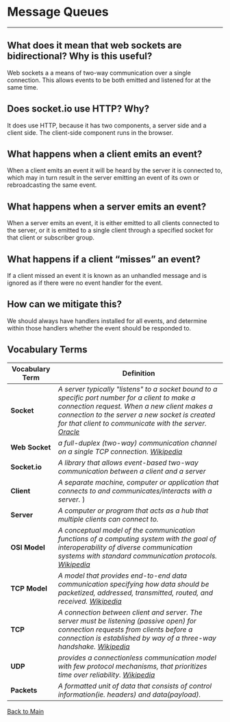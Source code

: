 # Message Queues
---

## What does it mean that web sockets are bidirectional? Why is this useful?

Web sockets a a means of two-way communication over a single connection. This allows events to be both emitted and listened for at the same time.

## Does socket.io use HTTP? Why?

It does use HTTP, because it has two components, a server side and a client side. The client-side component runs in the browser.

## What happens when a client emits an event?

When a client emits an event it will be heard by the server it is connected to, which may in turn result in the server emitting an event of its own or rebroadcasting the same event.

## What happens when a server emits an event?

When a server emits an event, it is either emitted to all clients connected to the server, or it is emitted to a single client through a specified socket for that client or subscriber group.

## What happens if a client “misses” an event?

If a client missed an event it is known as an unhandled message and is ignored as if there were no event handler for the event.

## How can we mitigate this?

We should always have handlers installed for all events, and determine within those handlers whether the event should be responded to.


## Vocabulary Terms
| **Vocabulary Term** | **Definition** |
| --- | --- |
| **Socket** | *A server typically "listens" to a socket bound to a specific port number for a client to make a connection request. When a new client makes a connection to the server a new socket is created for that client to communicate with the server.* [*Oracle*](https://docs.oracle.com/javase/tutorial/networking/sockets/definition.html) |
| **Web Socket** | *a full-duplex (two-way) communication channel on a single TCP connection.* [*Wikipedia*]([*Wikipedia*](https://en.wikipedia.org/wiki/Event_driven_programming)) |
| **Socket.io** | *A library that allows event-based two-way communication between a client and a server* |
| **Client** | *A separate machine, computer or application that connects to and communicates/interacts with a server.* ) |
| **Server** | *A computer or program that acts as a hub that multiple clients can connect to.* |
| **OSI Model** | *A conceptual model of the communication functions of a  computing system with the goal of interoperability of diverse communication systems with standard communication protocols.* [*Wikipedia*](https://en.wikipedia.org/wiki/OSI_model) |
| **TCP Model** | *A model that provides end-to-end data communication specifying how data should be packetized, addressed, transmitted, routed, and received.* [*Wikipedia*](https://en.wikipedia.org/wiki/Internet_protocol_suite) |
| **TCP** | *A connection between client and server. The server must be listening (passive open) for connection requests from clients before a connection is established by way of a three-way handshake.* [*Wikipedia*](https://en.wikipedia.org/wiki/Transmission_Control_Protocolhttps://en.wikipedia.org/wiki/Transmission_Control_Protocol) |
| **UDP** | *provides a connectionless communication model with few protocol mechanisms, that prioritizes time over reliability.* [*Wikipedia*](https://en.wikipedia.org/wiki/User_Datagram_Protocol) |
| **Packets** | *A formatted unit of data that consists of control information(ie. headers) and data(payload).* |

[Back to Main](../README.md)